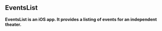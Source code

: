 ## EventsList
__EventsList is an iOS app. It provides a listing of events for an independent theater.__

